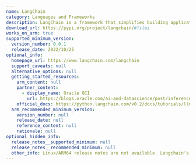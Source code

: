 ```yaml
---
name: LangChain
category: Languages and Frameworks
description: LangChain is a framework that simplifies building applications with large language models, offering tools for prompt management, state handling, chain-of-thought reasoning, and integration with external data sources.
download_url: https://pypi.org/project/langchain/#files
works_on_arm: true
supported_minimum_version:
  version_number: 0.0.1
  release_date: 2022/10/25
optional_info:
  homepage_url: https://www.langchain.com/langchain
  support_caveats: null
  alternative_options: null
  getting_started_resources:
    arm_content: null
    partner_content:
      - display_name: Oracle OCI
        url: https://blogs.oracle.com/ai-and-datascience/post/inference-rag-cpus-efficient-generative-ai
    official_docs: https://python.langchain.com/v0.2/docs/tutorials/llm_chain/#installation
  arm_recommended_minimum_version:
    version_number: null
    release_date: null
    reference_content: null
    rationale: null
optional_hidden_info:
  release_notes__supported_minimum: null
  release_notes__recommended_minimum: null
  other_info: Linux/ARM64 release notes are not available. Langchain's initial release, version [0.0.1](https://pypi.org/project/langchain/0.0.1/), is used for installation and testing.
---
```

